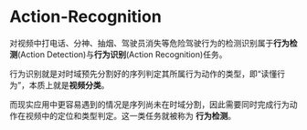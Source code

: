 # Action-Recognition

对视频中打电话、分神、抽烟、驾驶员消失等危险驾驶行为的检测识别属于**行为检测**(Action Detection)与**行为识别**(Action Recognition)任务。

行为识别就是对时域预先分割好的序列判定其所属行为动作的类型，即“读懂行为”，本质上就是**视频分类**。

而现实应用中更容易遇到的情况是序列尚未在时域分割，因此需要同时完成行为动作在视频中的定位和类型判定。这一类任务就被称为 **行为检测**。

